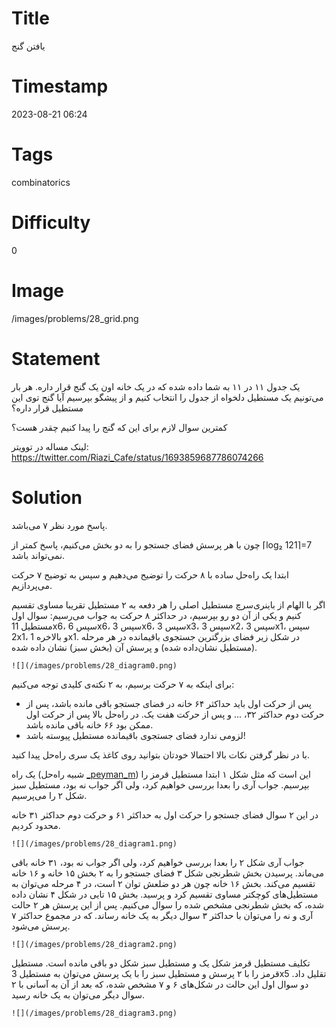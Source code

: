 # Title
یافتن گنج
# Timestamp
2023-08-21 06:24
# Tags
combinatorics
# Difficulty
0
# Image
/images/problems/28_grid.png
# Statement
یک جدول ۱۱ در ۱۱ به شما داده شده که در یک خانه اون یک گنج قرار داره. هر بار می‌تونیم یک مستطیل دلخواه از جدول را انتخاب کنیم و از پیشگو بپرسیم آیا گنج توی این مستطیل قرار داره؟

کمترین سوال لازم برای این که گنج را پیدا کنیم چقدر هست؟

لینک مساله در توویتر: https://twitter.com/Riazi_Cafe/status/1693859687786074266

# Solution

پاسخ مورد نظر ۷ می‌باشد.

چون با هر پرسش فضای جستجو را به دو بخش می‌کنیم، پاسخ کمتر از ⌈log₂ 121⌉=7 نمی‌تواند باشد.

ابتدا یک راه‌حل ساده با ۸ حرکت را توضیح می‌دهیم و سپس به توضیح ۷ حرکت می‌پردازیم.

اگر با الهام از باینری‌سرچ مستطیل اصلی را هر دفعه به ۲ مستطیل تقریبا مساوی تقسیم کنیم و یکی از آن دو رو بپرسیم، در حداکثر ۸ حرکت به جواب می‌رسیم:
سوال اول مستطیل 11x6، سپس 6x6، سپس 3x6، سپس 3x3، سپس 3x2، سپس 3x1، سپس 2x1، و بالاخره 1x1.  در شکل زیر فضای بزرگترین جستجوی باقیمانده در هر مرحله (مستطیل نشان‌داده شده) و پرسش آن (بخش سبز) نشان داده شده.

    ![](/images/problems/28_diagram0.png)

برای اینکه به ۷ حرکت برسیم، به ۲ نکته‌ی کلیدی توجه می‌کنیم:

* پس از حرکت اول باید حداکثر ۶۴ خانه در فضای جستجو باقی مانده باشد، پس از حرکت دوم حداکثر ۳۲، ... و پس از حرکت هفت یک. در راه‌حل بالا پس از حرکت اول ممکن بود ۶۶ خانه باقی مانده باشد.
* لزومی ندارد فضای جستجوی باقیمانده مستطیل پیوسته باشد!

با در نظر گرفتن نکات بالا احتمالا خودتان بتوانید روی کاغذ یک سری راه‌حل پیدا کنید.

یک راه (شبیه راه‌حل [_peyman_m](https://twitter.com/_peyman_m)) این است که مثل شکل ۱ ابتدا مستطیل قرمز را بپرسیم.
 جواب آری را بعدا بررسی خواهیم کرد، ولی اگر جواب نه بود، مستطیل سبز شکل ۲ را می‌پرسیم.

در این ۲ سوال فضای جستجو را حرکت اول به حداکثر ۶۱ و حرکت دوم حداکثر ۳۱ خانه محدود کردیم.

    ![](/images/problems/28_diagram1.png)

جواب آری شکل ۲ را بعدا بررسی خواهیم کرد، ولی اگر جواب نه بود، ۳۱ خانه باقی می‌ماند. پرسیدن بخش شطرنجی شکل ۳ فضای جستجو را به ۲ بخش ۱۵ خانه و ۱۶ خانه تقسیم می‌کند. بخش ۱۶ خانه چون هر دو ضلعش توان ۲ است، در ۴ مرحله می‌توان به مستطیل‌های کوچکتر مساوی تقسیم کرد و پرسید. بخش ۱۵ تایی در شکل ۴ نشان داده شده، که بخش شطرنجی مشخص شده را سوال می‌کنیم. پس از این پرسش هر ۲ حالت آری و نه را می‌توان با حداکثر ۳ سوال دیگر به یک خانه رساند. که در مجموع حداکثر ۷ پرسش می‌شود.

    ![](/images/problems/28_diagram2.png)

تکلیف مستطیل قرمز شکل یک و مستطیل سبز شکل دو باقی مانده است. مستطیل قرمز را با ۲ پرسش و مستطیل سبز را با یک پرسش می‌توان به مستطیل 3x5 تقلیل داد. دو سوال اول این حالت 
در شکل‌های ۶ و ۷ مشخص شده، که بعد از آن به آسانی با ۲ سوال دیگر می‌توان به یک خانه رسید.

    ![](/images/problems/28_diagram3.png)
